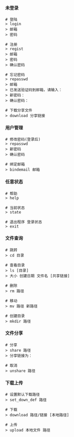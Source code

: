 
#### 未登录
``` shell
# 登陆
> login 
> 邮箱 
> 密码

# 注册
> regist 
> 邮箱
> 密码
> 确认密码

# 忘记密码
> repasswd 
> 邮箱
> 已发送验证码到邮箱，请输入：
> 新密码：
> 确认密码：

# 下载分享文件
> download 分享链接
```

#### 用户管理
```shell
# 修改密码(登录后)
> repasswd 
> 新密码 
> 确认密码

# 绑定邮箱
> bindemail 邮箱
```

#### 任意状态
```shell
# 帮助
> help

# 当前状态
> state

# 退出程序 登录状态
> exit
```

#### 文件查询
```shell
# 跳转
> cd 目录

# 查看目录
> ls [目录]
> 大小 创建日期 文件名 [共享链接]

# 删除
> rm 路径

# 移动
> mv 路径 新路径

# 创建目录
> mkdir 路径
```

#### 文件分享
```shell
# 分享
> share 路径 
> 分享链接为：

# 取消
> unshare 路径
```

#### 下载上传
```shell
# 设置默认下载路径
> set_down_def 路径

# 下载
> download 路径/链接 [本地路径]

# 上传
> upload 本地文件 路径
```
